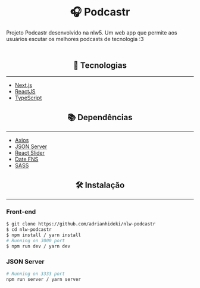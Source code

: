 <h1 style="text-align:center">🎧 Podcastr</h1> 
<p style="margin-bottom: 50px">Projeto Podcastr desenvolvido na nlw5. Um web app que permite aos usuários escutar os melhores podcasts de tecnologia :3</p>

<h2 style="text-align: center;">🚀 Tecnologias </h2> 

---
- [Next.js](https://nextjs.org)
- [ReactJS](https://reactjs.org)
- [TypeScript](https://www.typescriptlang.org)

<h2 style="text-align: center;">📚 Dependências</h2>

---
- [Axios](https://www.npmjs.com/package/axios)
- [JSON Server](https://www.npmjs.com/package/json-server)
- [React Slider](https://www.npmjs.com/package/rc-slider)
- [Date FNS](https://www.npmjs.com/package/date-fns)
- [SASS](https://www.npmjs.com/package/sass)

<h2 style="text-align: center;">🛠 Instalação</h2>

---
### Front-end
```bash
$ git clone https://github.com/adrianhideki/nlw-podcastr 
$ cd nlw-podcastr
$ npm install / yarn install
# Running on 3000 port
$ npm run dev / yarn dev
```
### JSON Server
```bash
# Running on 3333 port
npm run server / yarn server
```